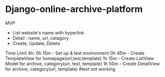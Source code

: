 # Django-online-archive-platform
MVP
- List website's name with hyperlink
- Detail : name, url, catagory
- Create, Update, Delete

Time Limit 4h:
0h 15m - Set up & test environment
0h 45m - Create TemplateView for homepage(url,test,template)
1h 15m - Create ListView Model for archive, category(url, test, template)
1h 50m - Create DetailView for archive, category(url, template) #test not working
